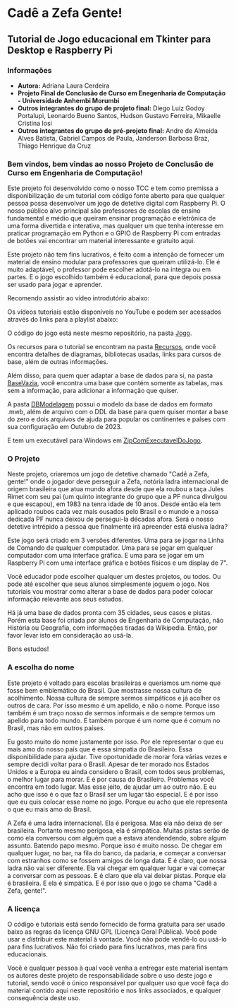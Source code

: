 # Cadê a Zefa Gente!
## Tutorial de Jogo educacional em Tkinter para Desktop e Raspberry Pi

### Informações
- **Autora:** Adriana Laura Cerdeira
- **Projeto Final de Conclusão de Curso em Enegenharia de Computação - Universidade Anhembi Morumbi**
- **Outros integrantes do grupo de projeto final:** Diego Luiz Godoy Portalupi, Leonardo Bueno Santos, Hudson Gustavo Ferreira, Mikaelle Cristina Iosi
- **Outros integrantes do grupo de pré-projeto final:** Andre de Almeida Alves Batista, Gabriel Campos de Paula, Janderson Barbosa Braz, Thiago Henrique da Cruz




### Bem vindos, bem vindas ao nosso Projeto de Conclusão de Curso em Engenharia de Computação!

Este projeto foi desenvolvido como o nosso TCC e tem como premissa a disponibilização de um tutorial com código fonte aberto para que qualquer pessoa possa desenvolver um jogo de detetive digital com Raspberry Pi. O nosso público alvo principal são professores de escolas de ensino fundamental e médio que queiram ensinar programação e eletrônica de uma forma divertida e interativa, mas qualquer um que tenha interesse em praticar programação em Python e o GPIO de Raspberry Pi com entradas de botões vai encontrar um material interessante e gratuito aqui.

Este projeto não tem fins lucrativos, é feito com a intenção de fornecer um material de ensino modular para professores que queiram utilizá-lo. Ele é muito adaptável, o professor pode escolher adotá-lo na integra ou em partes. E o jogo escolhido também é educacional, para que depois possa ser usado para jogar e aprender.

Recomendo assistir ao vídeo introdutório abaixo:

Os vídeos tutoriais estão disponíveis no YouTube e podem ser acessados através do links para a playlist abaixo:

O código do jogo está neste mesmo repositório, na pasta [Jogo](Jogo/).

Os recursos para o tutorial se encontram na pasta [Recursos](Recursos/), onde você encontra detalhes de diagramas, bibliotecas usadas, links para cursos de base, além de outras informações.

Além disso, para quem quer adaptar a base de dados para si, na pasta [BaseVazia](Recursos/BaseVazia/), você encontra uma base que contém somente as tabelas, mas sem a informação, para adicionar a informação que quiser.

A pasta [DBModelagem](Recursos/DBModelagem/) possui o modelo da base de dados em formato .mwb, além de arquivo com o DDL da base para quem quiser montar a base do zero e dois arquivos de ajuda para popular os continentes e países com sua configuração em Outubro de 2023.

E tem um executável para Windows em [ZipComExecutavelDoJogo](Recursos/ZipComExecutavelDoJogo/).

### O Projeto

Neste projeto, criaremos um jogo de detetive chamado "Cadê a Zefa, gente!" onde o jogador deve perseguir a Zefa, notória ladra internacional de origem brasileira que atua mundo afora desde que ela roubou a taça Jules Rimet com seu pai (um quinto integrante do grupo que a PF nunca divulgou e que escapou), em 1983 na tenra idade de 10 anos. Desde então ela tem aplicado roubos cada vez mais ousados pelo Brasil e o mundo e a nossa dedicada PF nunca deixou de persegui-la décadas afora. Será o nosso detetive intrépido a pessoa que finalmente irá apreender está elusiva ladra?

Este jogo será criado em 3 versões diferentes. Uma para se jogar na Linha de Comando de qualquer computador. Uma para se jogar em qualquer computador com uma interface gráfica. E uma para se jogar em um Raspberry Pi com uma interface gráfica e botões físicos e um display de 7".

Você educador pode escolher qualquer um destes projetos, ou todos. Ou pode até escolher que seus alunos simplesmente joguem o jogo. Nos tutoriais vou mostrar como alterar a base de dados para poder colocar informação relevante aos seus estudos.

Há já uma base de dados pronta com 35 cidades, seus casos e pistas. Porém esta base foi criada por alunos de Engenharia de Computação, não História ou Geografia, com informações tiradas da Wikipedia. Então, por favor levar isto em consideração ao usá-la.

Bons estudos!

### A escolha do nome
Este projeto é voltado para escolas brasileiras e queriamos um nome que fosse bem emblemático do Brasil. Que mostrasse nossa cultura de acolhimento. Nossa cultura de sempre sermos simpáticos e já acolher os outros de cara. Por isso mesmo é um apelido, e não o nome. Porque isso também é um traço nosso de sermos informais e de sempre termos um apelido para todo mundo. E também porque é um nome que é comum no Brasil, mas não em outros países. 

Eu gosto muito do nome justamente por isso. Por ele representar o que eu mais amo do nosso país que é essa simpatia do Brasileiro. Essa disponibilidade para ajudar. Tive oportunidade de morar fora várias vezes e sempre decidi voltar para o Brasil. Apesar de ter morado nos Estados Unidos e a Europa eu ainda considero o Brasil, com todos seus problemas, o melhor lugar para morar. E é por causa do Brasileiro. Problemas você encontra em todo lugar. Mas esse jeito, de ajudar um ao outro não. E eu acho que isso é o que faz o Brasil ser um lugar tão especial. E é por isso que eu quis colocar esse nome no jogo. Porque eu acho que ele representa o que eu mais amo do Brasil.

A Zefa é uma ladra internacional. Ela é perigosa. Mas ela não deixa de ser brasileira. Portanto mesmo perigosa, ela é simpática. Muitas pistas serão de como ela conversou com alguém que a estava atendendendo, sobre algum assunto. Batendo papo mesmo. Porque isso é muito nosso. De chegar em qualquer lugar, no bar, na fila do banco, da padaria, e começar a conversar com estranhos como se fossem amigos de longa data. E é claro, que nossa ladra não vai ser diferente. Ela vai chegar em qualquer lugar e vai começar a conversar com as pessoas. E é claro que ela vai deixar pistas. Porque ela é brasileira. E ela é simpática. E é por isso que o jogo se chama "Cadê a Zefa, gente!".

### A licença

O código e tutoriais está sendo fornecido de forma gratuita para ser usado baixo as regras da licença GNU GPL (Licença Geral Pública). Você pode usar e distribuir este material à vontade. Você não pode vendê-lo ou usá-lo para fins lucrativos. Não foi criado para fins lucrativos, mas para fins educacionais.

Você e qualquer pessoa à qual você venha a entregar este material isentam os autores deste projeto de responsabilidade sobre o uso deste jogo e tutorial, sendo você o único responsável por qualquer uso que você faça do material contido aqui neste repositório e nos links associados, e qualquer consequência deste uso.
